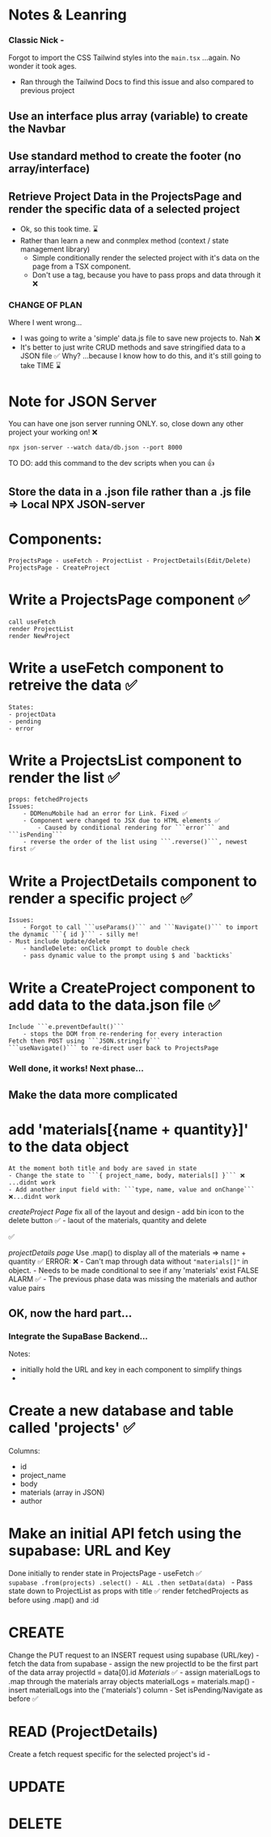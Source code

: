 # Notes & Leanring

### Classic Nick - 
Forgot to import the CSS Tailwind styles into the ```main.tsx``` ...again. No wonder it took ages.
- Ran through the Tailwind Docs to find this issue and also compared to previous project

## Use an interface plus array (variable) to create the Navbar


## Use standard method to create the footer (no array/interface)


## Retrieve Project Data in the ProjectsPage and render the specific data of a selected project
- Ok, so this took time. ⌛️
- Rather than learn a new and conmplex method (context / state management library)
    - Simple conditionally render the selected project with it's data on the page from a TSX component.
    - Don't use a <Link/> tag, because you have to pass props and data through it ❌ 


### CHANGE OF PLAN
Where I went wrong...
- I was going to write a 'simple' data.js file to save new projects to. Nah ❌
- It's better to just write CRUD methods and save stringified data to a JSON file ✅
Why? ...because I know how to do this, and it's still going to take TIME ⌛️

# Note for JSON Server
You can have one json server running ONLY.
so, close down any other project your working on! ❌

```npx json-server --watch data/db.json --port 8000```

TO DO: add this command to the dev scripts when you can 👍

## Store the data in a .json file rather than a .js file => Local NPX JSON-server
# Components:
    ProjectsPage - useFetch - ProjectList - ProjectDetails(Edit/Delete)
    ProjectsPage - CreateProject 
# Write a ProjectsPage component ✅
    call useFetch
    render ProjectList
    render NewProject
# Write a useFetch component to retreive the data ✅
    States:
    - projectData
    - pending
    - error
# Write a ProjectsList component to render the list ✅
    props: fetchedProjects
    Issues:
        - DDMenuMobile had an error for Link. Fixed ✅
        - Component were changed to JSX due to HTML elements ✅
            - Caused by conditional rendering for ```error``` and ```isPending```
        - reverse the order of the list using ```.reverse()```, newest first ✅
# Write a ProjectDetails component to render a specific project ✅
    Issues:
        - Forgot to call ```useParams()``` and ```Navigate()``` to import the dynamic ```{ id }``` - silly me!
    - Must include Update/delete
        - handleDelete: onClick prompt to double check
        - pass dynamic value to the prompt using $ and `backticks` 
# Write a CreateProject component to add data to the data.json file ✅
    Include ```e.preventDefault()```
        - stops the DOM from re-rendering for every interaction 
    Fetch then POST using ```JSON.stringify```
    ```useNavigate()``` to re-direct user back to ProjectsPage 


### Well done, it works! Next phase...
## Make the data more complicated
# add 'materials[{name + quantity}]' to the data object 
    At the moment both title and body are saved in state
    - Change the state to ```{ project_name, body, materials[] }``` ❌ ...didnt work
    - Add another input field with: ```type, name, value and onChange``` ❌...didnt work
*createProject Page* 
    fix all of the layout and design
        - add bin icon to the delete button ✅
        - laout of the materials, quantity and delete <div/> ✅

*projectDetails page*
    Use .map() to display all of the materials => name + quantity ✅
        ERROR: ❌
            - Can't map through data without ```"materials[]"``` in object. 
            - Needs to be made conditional to see if any 'materials' exist 
        FALSE ALARM ✅
            - The previous phase data was missing the materials and author value pairs 


## OK, now the hard part...
### Integrate the SupaBase Backend...
Notes:
- initially hold the URL and key in each component to simplify things
- 

# Create a new database and table called 'projects' ✅
Columns: 
- id
- project_name
- body
- materials (array in JSON)
- author
# Make an initial API fetch using the supabase: URL and Key
Done initially to render state in ProjectsPage
    - useFetch ✅
        <code>
        supabase
        .from(projects)
        .select() - ALL
        .then setData(data)
        </code>
    - Pass state down to ProjectList as props with title ✅
        render fetchedProjects as before using .map() and :id
# CREATE
Change the PUT request to an INSERT request using supabase (URL/key)
    - fetch the data from supabase
    - assign the new projectId to be the first part of the data array
        projectId = data[0].id
    *Materials* ✅
        - assign materialLogs to .map through the materials array objects
            materialLogs = materials.map()
        - insert materialLogs into the ('materials') column
    - Set isPending/Navigate as before ✅

# READ (ProjectDetails)
Create a fetch request specific for the selected project's id
    - 

# UPDATE

# DELETE 